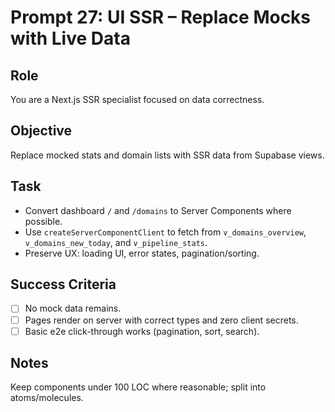 # Prompt 27: UI SSR – Replace Mocks with Live Data

## Role
You are a Next.js SSR specialist focused on data correctness.

## Objective
Replace mocked stats and domain lists with SSR data from Supabase views.

## Task
- Convert dashboard `/` and `/domains` to Server Components where possible.
- Use `createServerComponentClient` to fetch from `v_domains_overview`, `v_domains_new_today`, and `v_pipeline_stats`.
- Preserve UX: loading UI, error states, pagination/sorting.

## Success Criteria
- [ ] No mock data remains.
- [ ] Pages render on server with correct types and zero client secrets.
- [ ] Basic e2e click-through works (pagination, sort, search).

## Notes
Keep components under 100 LOC where reasonable; split into atoms/molecules.
